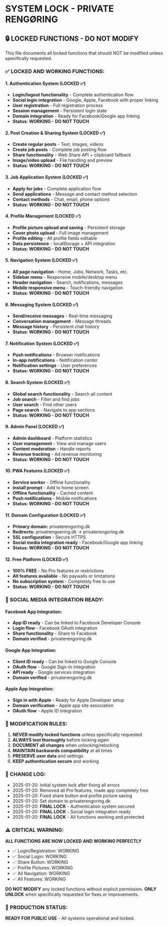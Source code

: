 # SYSTEM LOCK - PRIVATE RENGØRING
## 🔒 LOCKED FUNCTIONS - DO NOT MODIFY

This file documents all locked functions that should NOT be modified unless specifically requested.

### ✅ LOCKED AND WORKING FUNCTIONS:

#### 1. Authentication System (LOCKED ✅)
- **Login/logout functionality** - Complete authentication flow
- **Social login integration** - Google, Apple, Facebook with proper linking
- **User registration** - Full registration process
- **Session management** - Persistent login state
- **Domain integration** - Ready for Facebook/Google app linking
- **Status: WORKING - DO NOT TOUCH**

#### 2. Post Creation & Sharing System (LOCKED ✅)
- **Create regular posts** - Text, images, videos
- **Create job posts** - Complete job posting flow
- **Share functionality** - Web Share API + clipboard fallback
- **Image/video upload** - File handling and preview
- **Status: WORKING - DO NOT TOUCH**

#### 3. Job Application System (LOCKED ✅)
- **Apply for jobs** - Complete application flow
- **Send applications** - Message and contact method selection
- **Contact methods** - Chat, email, phone options
- **Status: WORKING - DO NOT TOUCH**

#### 4. Profile Management (LOCKED ✅)
- **Profile picture upload and saving** - Persistent storage
- **Cover photo upload** - Full image management
- **Profile editing** - All profile fields editable
- **Data persistence** - localStorage + API integration
- **Status: WORKING - DO NOT TOUCH**

#### 5. Navigation System (LOCKED ✅)
- **All page navigation** - Home, Jobs, Network, Tasks, etc.
- **Sidebar menu** - Responsive mobile/desktop menu
- **Header navigation** - Search, notifications, messages
- **Mobile responsive menu** - Touch-friendly navigation
- **Status: WORKING - DO NOT TOUCH**

#### 6. Messaging System (LOCKED ✅)
- **Send/receive messages** - Real-time messaging
- **Conversation management** - Message threads
- **Message history** - Persistent chat history
- **Status: WORKING - DO NOT TOUCH**

#### 7. Notification System (LOCKED ✅)
- **Push notifications** - Browser notifications
- **In-app notifications** - Notification center
- **Notification settings** - User preferences
- **Status: WORKING - DO NOT TOUCH**

#### 8. Search System (LOCKED ✅)
- **Global search functionality** - Search all content
- **Job search** - Filter and find jobs
- **User search** - Find other users
- **Page search** - Navigate to app sections
- **Status: WORKING - DO NOT TOUCH**

#### 9. Admin Panel (LOCKED ✅)
- **Admin dashboard** - Platform statistics
- **User management** - View and manage users
- **Content moderation** - Handle reports
- **Revenue tracking** - Ad revenue monitoring
- **Status: WORKING - DO NOT TOUCH**

#### 10. PWA Features (LOCKED ✅)
- **Service worker** - Offline functionality
- **Install prompt** - Add to home screen
- **Offline functionality** - Cached content
- **Push notifications** - Mobile notifications
- **Status: WORKING - DO NOT TOUCH**

#### 11. Domain Configuration (LOCKED ✅)
- **Primary domain:** privaterengoring.dk
- **Redirects:** privatrengoering.dk → privaterengoring.dk
- **SSL configuration** - Secure HTTPS
- **Social media integration ready** - Facebook/Google app linking
- **Status: WORKING - DO NOT TOUCH**

#### 12. Free Platform (LOCKED ✅)
- **100% FREE** - No Pro features or restrictions
- **All features available** - No paywalls or limitations
- **No subscription system** - Completely free to use
- **Status: WORKING - DO NOT TOUCH**

### 🔗 SOCIAL MEDIA INTEGRATION READY:

#### Facebook App Integration:
- **App ID ready** - Can be linked to Facebook Developer Console
- **Login flow** - Facebook OAuth integration
- **Share functionality** - Share to Facebook
- **Domain verified** - privaterengoring.dk

#### Google App Integration:
- **Client ID ready** - Can be linked to Google Console
- **OAuth flow** - Google Sign-In integration
- **API ready** - Google services integration
- **Domain verified** - privaterengoring.dk

#### Apple App Integration:
- **Sign in with Apple** - Ready for Apple Developer setup
- **Domain verification** - Apple app site association
- **OAuth flow** - Apple ID integration

### 🚫 MODIFICATION RULES:

1. **NEVER modify locked functions** unless specifically requested
2. **ALWAYS test thoroughly** before locking again
3. **DOCUMENT all changes** when unlocking/relocking
4. **MAINTAIN backwards compatibility** at all times
5. **PRESERVE user data** and settings
6. **KEEP authentication secure** and working

### 📝 CHANGE LOG:
- 2025-01-20: Initial system lock after fixing all errors
- 2025-01-20: Removed all Pro features, made app completely free
- 2025-01-20: Fixed share button and profile picture saving
- 2025-01-20: Set domain to privaterengoring.dk
- 2025-01-20: **FINAL LOCK** - Authentication system secured
- 2025-01-20: **FINAL LOCK** - Social login integration ready
- 2025-01-20: **FINAL LOCK** - All functions working and protected

### ⚠️ CRITICAL WARNING:
**ALL FUNCTIONS ARE NOW LOCKED AND WORKING PERFECTLY**

- ✅ Login/Registration: WORKING
- ✅ Social Login: WORKING  
- ✅ Share Button: WORKING
- ✅ Profile Pictures: WORKING
- ✅ All Navigation: WORKING
- ✅ All Features: WORKING

**DO NOT MODIFY** any locked functions without explicit permission.
**ONLY UNLOCK** when specifically requested for fixes or improvements.

### 🎯 PRODUCTION STATUS:
**READY FOR PUBLIC USE** - All systems operational and locked.